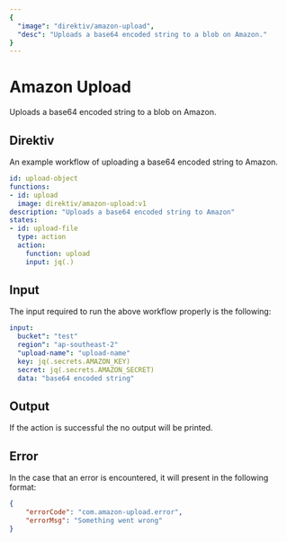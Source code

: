 ```yaml
---
{
  "image": "direktiv/amazon-upload",
  "desc": "Uploads a base64 encoded string to a blob on Amazon."
}
---
```


# Amazon Upload

Uploads a base64 encoded string to a blob on Amazon.

## Direktiv

An example workflow of uploading a base64 encoded string to Amazon.

```yaml
id: upload-object
functions:
- id: upload
  image: direktiv/amazon-upload:v1
description: "Uploads a base64 encoded string to Amazon"
states:
- id: upload-file
  type: action
  action:
    function: upload
    input: jq(.)
```

## Input

The input required to run the above workflow properly is the following:

```yaml
input:
  bucket": "test"
  region": "ap-southeast-2"
  "upload-name": "upload-name"
  key: jq(.secrets.AMAZON_KEY)
  secret: jq(.secrets.AMAZON_SECRET)
  data: "base64 encoded string"
```

## Output

If the action is successful the no output will be printed.

## Error

In the case that an error is encountered, it will present in the following format:

```json
{
    "errorCode": "com.amazon-upload.error",
    "errorMsg": "Something went wrong"
}
```